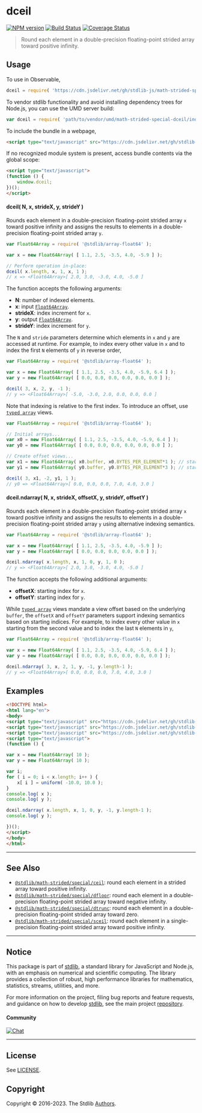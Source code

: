 <!--

@license Apache-2.0

Copyright (c) 2020 The Stdlib Authors.

Licensed under the Apache License, Version 2.0 (the "License");
you may not use this file except in compliance with the License.
You may obtain a copy of the License at

   http://www.apache.org/licenses/LICENSE-2.0

Unless required by applicable law or agreed to in writing, software
distributed under the License is distributed on an "AS IS" BASIS,
WITHOUT WARRANTIES OR CONDITIONS OF ANY KIND, either express or implied.
See the License for the specific language governing permissions and
limitations under the License.

-->

# dceil

[![NPM version][npm-image]][npm-url] [![Build Status][test-image]][test-url] [![Coverage Status][coverage-image]][coverage-url] <!-- [![dependencies][dependencies-image]][dependencies-url] -->

> Round each element in a double-precision floating-point strided array toward positive infinity.

<section class="intro">

</section>

<!-- /.intro -->



<section class="usage">

## Usage

To use in Observable,

```javascript
dceil = require( 'https://cdn.jsdelivr.net/gh/stdlib-js/math-strided-special-dceil@umd/browser.js' )
```

To vendor stdlib functionality and avoid installing dependency trees for Node.js, you can use the UMD server build:

```javascript
var dceil = require( 'path/to/vendor/umd/math-strided-special-dceil/index.js' )
```

To include the bundle in a webpage,

```html
<script type="text/javascript" src="https://cdn.jsdelivr.net/gh/stdlib-js/math-strided-special-dceil@umd/browser.js"></script>
```

If no recognized module system is present, access bundle contents via the global scope:

```html
<script type="text/javascript">
(function () {
    window.dceil;
})();
</script>
```

#### dceil( N, x, strideX, y, strideY )

Rounds each element in a double-precision floating-point strided array `x` toward positive infinity and assigns the results to elements in a double-precision floating-point strided array `y`.

```javascript
var Float64Array = require( '@stdlib/array-float64' );

var x = new Float64Array( [ 1.1, 2.5, -3.5, 4.0, -5.9 ] );

// Perform operation in-place:
dceil( x.length, x, 1, x, 1 );
// x => <Float64Array>[ 2.0, 3.0, -3.0, 4.0, -5.0 ]
```

The function accepts the following arguments:

-   **N**: number of indexed elements.
-   **x**: input [`Float64Array`][@stdlib/array/float64].
-   **strideX**: index increment for `x`.
-   **y**: output [`Float64Array`][@stdlib/array/float64].
-   **strideY**: index increment for `y`.

The `N` and `stride` parameters determine which elements in `x` and `y` are accessed at runtime. For example, to index every other value in `x` and to index the first `N` elements of `y` in reverse order,

```javascript
var Float64Array = require( '@stdlib/array-float64' );

var x = new Float64Array( [ 1.1, 2.5, -3.5, 4.0, -5.9, 6.4 ] );
var y = new Float64Array( [ 0.0, 0.0, 0.0, 0.0, 0.0, 0.0 ] );

dceil( 3, x, 2, y, -1 );
// y => <Float64Array>[ -5.0, -3.0, 2.0, 0.0, 0.0, 0.0 ]
```

Note that indexing is relative to the first index. To introduce an offset, use [`typed array`][@stdlib/array/float64] views.

```javascript
var Float64Array = require( '@stdlib/array-float64' );

// Initial arrays...
var x0 = new Float64Array( [ 1.1, 2.5, -3.5, 4.0, -5.9, 6.4 ] );
var y0 = new Float64Array( [ 0.0, 0.0, 0.0, 0.0, 0.0, 0.0 ] );

// Create offset views...
var x1 = new Float64Array( x0.buffer, x0.BYTES_PER_ELEMENT*1 ); // start at 2nd element
var y1 = new Float64Array( y0.buffer, y0.BYTES_PER_ELEMENT*3 ); // start at 4th element

dceil( 3, x1, -2, y1, 1 );
// y0 => <Float64Array>[ 0.0, 0.0, 0.0, 7.0, 4.0, 3.0 ]
```

#### dceil.ndarray( N, x, strideX, offsetX, y, strideY, offsetY )

Rounds each element in a double-precision floating-point strided array `x` toward positive infinity and assigns the results to elements in a double-precision floating-point strided array `y` using alternative indexing semantics.

```javascript
var Float64Array = require( '@stdlib/array-float64' );

var x = new Float64Array( [ 1.1, 2.5, -3.5, 4.0, -5.9 ] );
var y = new Float64Array( [ 0.0, 0.0, 0.0, 0.0, 0.0 ] );

dceil.ndarray( x.length, x, 1, 0, y, 1, 0 );
// y => <Float64Array>[ 2.0, 3.0, -3.0, 4.0, -5.0 ]
```

The function accepts the following additional arguments:

-   **offsetX**: starting index for `x`.
-   **offsetY**: starting index for `y`.

While [`typed array`][@stdlib/array/float64] views mandate a view offset based on the underlying `buffer`, the `offsetX` and `offsetY` parameters support indexing semantics based on starting indices. For example, to index every other value in `x` starting from the second value and to index the last `N` elements in `y`,

```javascript
var Float64Array = require( '@stdlib/array-float64' );

var x = new Float64Array( [ 1.1, 2.5, -3.5, 4.0, -5.9, 6.4 ] );
var y = new Float64Array( [ 0.0, 0.0, 0.0, 0.0, 0.0, 0.0 ] );

dceil.ndarray( 3, x, 2, 1, y, -1, y.length-1 );
// y => <Float64Array>[ 0.0, 0.0, 0.0, 7.0, 4.0, 3.0 ]
```

</section>

<!-- /.usage -->

<section class="notes">

</section>

<!-- /.notes -->

<section class="examples">

## Examples

<!-- eslint no-undef: "error" -->

```html
<!DOCTYPE html>
<html lang="en">
<body>
<script type="text/javascript" src="https://cdn.jsdelivr.net/gh/stdlib-js/random-base-uniform@umd/browser.js"></script>
<script type="text/javascript" src="https://cdn.jsdelivr.net/gh/stdlib-js/array-float64@umd/browser.js"></script>
<script type="text/javascript" src="https://cdn.jsdelivr.net/gh/stdlib-js/math-strided-special-dceil@umd/browser.js"></script>
<script type="text/javascript">
(function () {

var x = new Float64Array( 10 );
var y = new Float64Array( 10 );

var i;
for ( i = 0; i < x.length; i++ ) {
    x[ i ] = uniform( -10.0, 10.0 );
}
console.log( x );
console.log( y );

dceil.ndarray( x.length, x, 1, 0, y, -1, y.length-1 );
console.log( y );

})();
</script>
</body>
</html>
```

</section>

<!-- /.examples -->

<!-- C interface documentation. -->



<!-- Section for related `stdlib` packages. Do not manually edit this section, as it is automatically populated. -->

<section class="related">

* * *

## See Also

-   <span class="package-name">[`@stdlib/math-strided/special/ceil`][@stdlib/math/strided/special/ceil]</span><span class="delimiter">: </span><span class="description">round each element in a strided array toward positive infinity.</span>
-   <span class="package-name">[`@stdlib/math-strided/special/dfloor`][@stdlib/math/strided/special/dfloor]</span><span class="delimiter">: </span><span class="description">round each element in a double-precision floating-point strided array toward negative infinity.</span>
-   <span class="package-name">[`@stdlib/math-strided/special/dtrunc`][@stdlib/math/strided/special/dtrunc]</span><span class="delimiter">: </span><span class="description">round each element in a double-precision floating-point strided array toward zero.</span>
-   <span class="package-name">[`@stdlib/math-strided/special/sceil`][@stdlib/math/strided/special/sceil]</span><span class="delimiter">: </span><span class="description">round each element in a single-precision floating-point strided array toward positive infinity.</span>

</section>

<!-- /.related -->

<!-- Section for all links. Make sure to keep an empty line after the `section` element and another before the `/section` close. -->


<section class="main-repo" >

* * *

## Notice

This package is part of [stdlib][stdlib], a standard library for JavaScript and Node.js, with an emphasis on numerical and scientific computing. The library provides a collection of robust, high performance libraries for mathematics, statistics, streams, utilities, and more.

For more information on the project, filing bug reports and feature requests, and guidance on how to develop [stdlib][stdlib], see the main project [repository][stdlib].

#### Community

[![Chat][chat-image]][chat-url]

---

## License

See [LICENSE][stdlib-license].


## Copyright

Copyright &copy; 2016-2023. The Stdlib [Authors][stdlib-authors].

</section>

<!-- /.stdlib -->

<!-- Section for all links. Make sure to keep an empty line after the `section` element and another before the `/section` close. -->

<section class="links">

[npm-image]: http://img.shields.io/npm/v/@stdlib/math-strided-special-dceil.svg
[npm-url]: https://npmjs.org/package/@stdlib/math-strided-special-dceil

[test-image]: https://github.com/stdlib-js/math-strided-special-dceil/actions/workflows/test.yml/badge.svg?branch=main
[test-url]: https://github.com/stdlib-js/math-strided-special-dceil/actions/workflows/test.yml?query=branch:main

[coverage-image]: https://img.shields.io/codecov/c/github/stdlib-js/math-strided-special-dceil/main.svg
[coverage-url]: https://codecov.io/github/stdlib-js/math-strided-special-dceil?branch=main

<!--

[dependencies-image]: https://img.shields.io/david/stdlib-js/math-strided-special-dceil.svg
[dependencies-url]: https://david-dm.org/stdlib-js/math-strided-special-dceil/main

-->

[chat-image]: https://img.shields.io/gitter/room/stdlib-js/stdlib.svg
[chat-url]: https://app.gitter.im/#/room/#stdlib-js_stdlib:gitter.im

[stdlib]: https://github.com/stdlib-js/stdlib

[stdlib-authors]: https://github.com/stdlib-js/stdlib/graphs/contributors

[umd]: https://github.com/umdjs/umd
[es-module]: https://developer.mozilla.org/en-US/docs/Web/JavaScript/Guide/Modules

[deno-url]: https://github.com/stdlib-js/math-strided-special-dceil/tree/deno
[umd-url]: https://github.com/stdlib-js/math-strided-special-dceil/tree/umd
[esm-url]: https://github.com/stdlib-js/math-strided-special-dceil/tree/esm
[branches-url]: https://github.com/stdlib-js/math-strided-special-dceil/blob/main/branches.md

[stdlib-license]: https://raw.githubusercontent.com/stdlib-js/math-strided-special-dceil/main/LICENSE

[@stdlib/array/float64]: https://github.com/stdlib-js/array-float64/tree/umd

<!-- <related-links> -->

[@stdlib/math/strided/special/ceil]: https://github.com/stdlib-js/math-strided-special-ceil/tree/umd

[@stdlib/math/strided/special/dfloor]: https://github.com/stdlib-js/math-strided-special-dfloor/tree/umd

[@stdlib/math/strided/special/dtrunc]: https://github.com/stdlib-js/math-strided-special-dtrunc/tree/umd

[@stdlib/math/strided/special/sceil]: https://github.com/stdlib-js/math-strided-special-sceil/tree/umd

<!-- </related-links> -->

</section>

<!-- /.links -->
